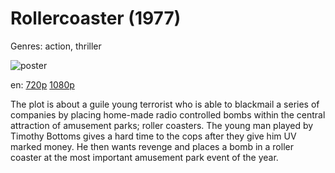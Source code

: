 # Rollercoaster (1977)

Genres: action, thriller

![poster](http://image.tmdb.org/t/p/w500/vxMbWDWGUeuSWm3KB9pIyDIFVEW.jpg)

en:
  [720p](magnet:?xt=urn:btih:F524171030C106ECFAD422F3A71C1D0268649A68&tr=udp://glotorrents.pw:6969/announce&tr=udp://tracker.opentrackr.org:1337/announce&tr=udp://torrent.gresille.org:80/announce&tr=udp://tracker.openbittorrent.com:80&tr=udp://tracker.coppersurfer.tk:6969&tr=udp://tracker.leechers-paradise.org:6969&tr=udp://p4p.arenabg.ch:1337&tr=udp://tracker.internetwarriors.net:1337)
  [1080p](magnet:?xt=urn:btih:9CC6FA5FE2157607A0EAD512F2E781C56112FCEB&tr=udp://glotorrents.pw:6969/announce&tr=udp://tracker.opentrackr.org:1337/announce&tr=udp://torrent.gresille.org:80/announce&tr=udp://tracker.openbittorrent.com:80&tr=udp://tracker.coppersurfer.tk:6969&tr=udp://tracker.leechers-paradise.org:6969&tr=udp://p4p.arenabg.ch:1337&tr=udp://tracker.internetwarriors.net:1337)
  


The plot is about a guile young terrorist who is able to blackmail a series of companies by placing home-made radio controlled bombs within the central attraction of amusement parks; roller coasters. The young man played by Timothy Bottoms gives a hard time to the cops after they give him UV marked money. He then wants revenge and places a bomb in a roller coaster at the most important amusement park event of the year.